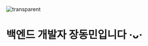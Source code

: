 <img src="https://capsule-render.vercel.app/api?type=transparent&fontColor=06f&text=When%20life%20gives%20you%20lemons,%20make%20lemonade%20(談笑自若)&height=60&fontSize=34" alt="transparent" />

# 백엔드 개발자 장동민입니다 ·ᴗ·